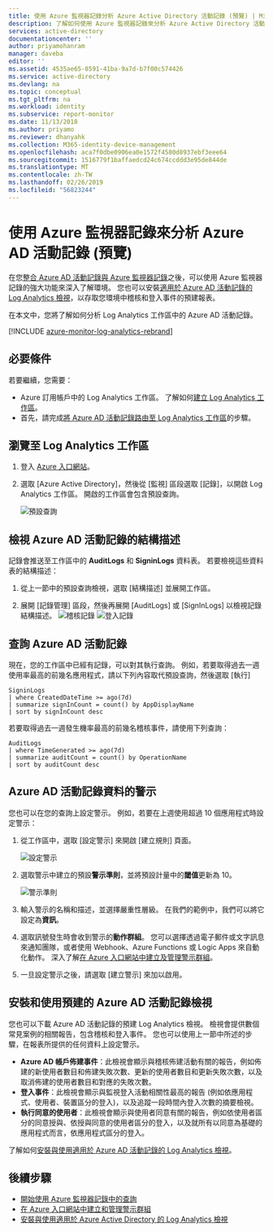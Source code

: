 ```yaml
---
title: 使用 Azure 監視器記錄分析 Azure Active Directory 活動記錄 (預覽) | Microsoft Docs
description: 了解如何使用 Azure 監視器記錄來分析 Azure Active Directory 活動記錄 (預覽)
services: active-directory
documentationcenter: ''
author: priyamohanram
manager: daveba
editor: ''
ms.assetid: 4535ae65-8591-41ba-9a7d-b7f00c574426
ms.service: active-directory
ms.devlang: na
ms.topic: conceptual
ms.tgt_pltfrm: na
ms.workload: identity
ms.subservice: report-monitor
ms.date: 11/13/2018
ms.author: priyamo
ms.reviewer: dhanyahk
ms.collection: M365-identity-device-management
ms.openlocfilehash: aca7f0dbe0906ea0e1572f4580d8937ebf3eee64
ms.sourcegitcommit: 1516779f1baffaedcd24c674ccddd3e95de844de
ms.translationtype: MT
ms.contentlocale: zh-TW
ms.lasthandoff: 02/26/2019
ms.locfileid: "56823244"
---
```

# <a name="analyze-azure-ad-activity-logs-with-azure-monitor-logs-preview"></a>使用 Azure 監視器記錄來分析 Azure AD 活動記錄 (預覽)

在您[整合 Azure AD 活動記錄與 Azure 監視器記錄](howto-integrate-activity-logs-with-log-analytics.md)之後，可以使用 Azure 監視器記錄的強大功能來深入了解環境。 您也可以安裝[適用於 Azure AD 活動記錄的 Log Analytics 檢視](howto-install-use-log-analytics-views.md)，以存取您環境中稽核和登入事件的預建報表。

在本文中，您將了解如何分析 Log Analytics 工作區中的 Azure AD 活動記錄。 

[!INCLUDE [azure-monitor-log-analytics-rebrand](../../../includes/azure-monitor-log-analytics-rebrand.md)]

## <a name="prerequisites"></a>必要條件 

若要繼續，您需要：

* Azure 訂用帳戶中的 Log Analytics 工作區。 了解如何[建立 Log Analytics 工作區](https://docs.microsoft.com/azure/log-analytics/log-analytics-quick-create-workspace)。
* 首先，請完成[將 Azure AD 活動記錄路由至 Log Analytics 工作區](howto-integrate-activity-logs-with-log-analytics.md)的步驟。

## <a name="navigate-to-the-log-analytics-workspace"></a>瀏覽至 Log Analytics 工作區

1. 登入 [Azure 入口網站](https://portal.azure.com)。 

2. 選取 [Azure Active Directory]，然後從 [監視] 區段選取 [記錄]，以開啟 Log Analytics 工作區。 開啟的工作區會包含預設查詢。

    ![預設查詢](./media/howto-analyze-activity-logs-log-analytics/defaultquery.png)


## <a name="view-the-schema-for-azure-ad-activity-logs"></a>檢視 Azure AD 活動記錄的結構描述

記錄會推送至工作區中的 **AuditLogs** 和 **SigninLogs** 資料表。 若要檢視這些資料表的結構描述：

1. 從上一節中的預設查詢檢視，選取 [結構描述] 並展開工作區。 

2. 展開 [記錄管理] 區段，然後再展開 [AuditLogs] 或 [SignInLogs] 以檢視記錄結構描述。
    ![稽核記錄](./media/howto-analyze-activity-logs-log-analytics/auditlogschema.png) ![登入記錄](./media/howto-analyze-activity-logs-log-analytics/signinlogschema.png)

## <a name="query-the-azure-ad-activity-logs"></a>查詢 Azure AD 活動記錄

現在，您的工作區中已經有記錄，可以對其執行查詢。 例如，若要取得過去一週使用率最高的前幾名應用程式，請以下列內容取代預設查詢，然後選取 [執行]

```
SigninLogs 
| where CreatedDateTime >= ago(7d)
| summarize signInCount = count() by AppDisplayName 
| sort by signInCount desc 
```

若要取得過去一週發生機率最高的前幾名稽核事件，請使用下列查詢：

```
AuditLogs 
| where TimeGenerated >= ago(7d)
| summarize auditCount = count() by OperationName 
| sort by auditCount desc 
```
## <a name="alert-on-azure-ad-activity-log-data"></a>Azure AD 活動記錄資料的警示

您也可以在您的查詢上設定警示。 例如，若要在上週使用超過 10 個應用程式時設定警示：

1. 從工作區中，選取 [設定警示] 來開啟 [建立規則] 頁面。

    ![設定警示](./media/howto-analyze-activity-logs-log-analytics/setalert.png)

2. 選取警示中建立的預設**警示準則**，並將預設計量中的**閾值**更新為 10。

    ![警示準則](./media/howto-analyze-activity-logs-log-analytics/alertcriteria.png)

3. 輸入警示的名稱和描述，並選擇嚴重性層級。 在我們的範例中，我們可以將它設定為**資訊**。

4. 選取訊號發生時會收到警示的**動作群組**。 您可以選擇透過電子郵件或文字訊息來通知團隊，或者使用 Webhook、Azure Functions 或 Logic Apps 來自動化動作。 深入了解[在 Azure 入口網站中建立及管理警示群組](https://docs.microsoft.com/azure/monitoring-and-diagnostics/monitoring-action-groups)。

5. 一旦設定警示之後，請選取 [建立警示] 來加以啟用。 

## <a name="install-and-use-pre-built-views-for-azure-ad-activity-logs"></a>安裝和使用預建的 Azure AD 活動記錄檢視

您也可以下載 Azure AD 活動記錄的預建 Log Analytics 檢視。 檢視會提供數個常見案例的相關報告，包含稽核和登入事件。 您也可以使用上一節中所述的步驟，在報表所提供的任何資料上設定警示。

* **Azure AD 帳戶佈建事件**：此檢視會顯示與稽核佈建活動有關的報告，例如佈建的新使用者數目和佈建失敗次數、更新的使用者數目和更新失敗次數，以及取消佈建的使用者數目和對應的失敗次數。    
* **登入事件**：此檢視會顯示與監視登入活動相關性最高的報告 (例如依應用程式、使用者、裝置區分的登入)，以及追蹤一段時間內登入次數的摘要檢視。
* **執行同意的使用者**：此檢視會顯示與使用者同意有關的報告，例如依使用者區分的同意授與、依授與同意的使用者區分的登入，以及就所有以同意為基礎的應用程式而言，依應用程式區分的登入。 

了解如何[安裝與使用適用於 Azure AD 活動記錄的 Log Analytics 檢視](howto-install-use-log-analytics-views.md)。 


## <a name="next-steps"></a>後續步驟

* [開始使用 Azure 監視器記錄中的查詢](https://docs.microsoft.com/azure/log-analytics/query-language/get-started-queries)
* [在 Azure 入口網站中建立和管理警示群組](https://docs.microsoft.com/azure/monitoring-and-diagnostics/monitoring-action-groups)
* [安裝與使用適用於 Azure Active Directory 的 Log Analytics 檢視](howto-install-use-log-analytics-views.md)
